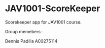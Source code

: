 # JAV1001-ScoreKeeper
Scorekeeper app for JAV1001 course. 

Group memebers:

Dennis Padilla A00275114

